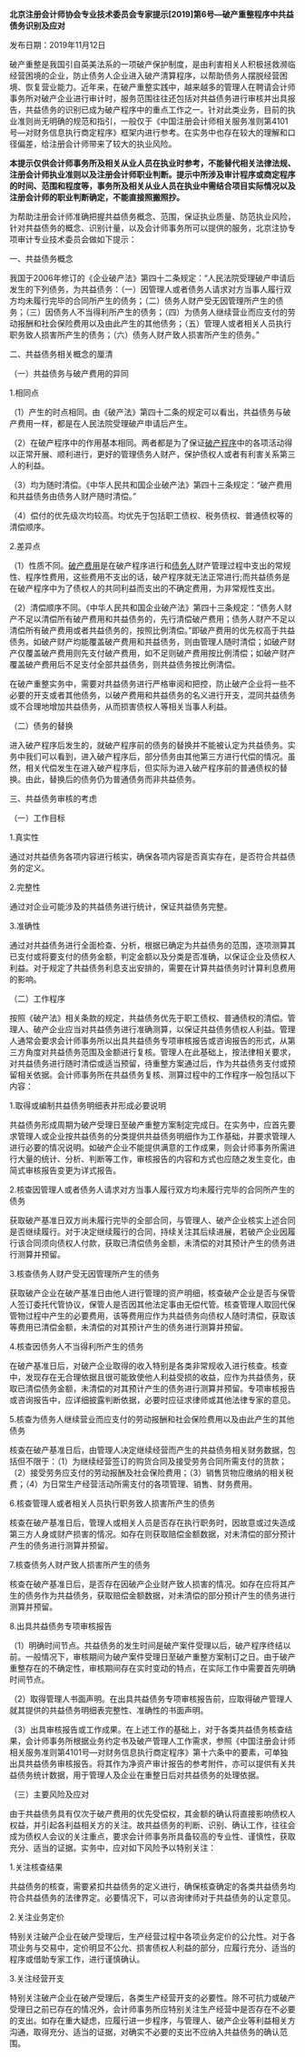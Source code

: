 **北京注册会计师协会专业技术委员会专家提示[2019]第6号—破产重整程序中共益债务识别及应对**

发布日期：2019年11月12日

破产重整是我国引自英美法系的一项破产保护制度，是由利害相关人积极拯救濒临经营困境的企业，防止债务人企业进入破产清算程序，以帮助债务人摆脱经营困境、恢复营业能力。近年来，在破产重整实践中，越来越多的管理人在聘请会计师事务所对破产企业进行审计时，服务范围往往还包括对共益债务进行审核并出具报告，共益债务的识别已成为破产程序中的重点工作之一。针对此类业务，目前的执业准则尚无明确的规范和指引，一般仅于《中国注册会计师相关服务准则第4101号—对财务信息执行商定程序》框架内进行参考。在实务中也存在较大的理解和口径偏差，给注册会计师带来了较大的执业风险。

**本提示仅供会计师事务所及相关从业人员在执业时参考，不能替代相关法律法规、注册会计师执业准则以及注册会计师职业判断。提示中所涉及审计程序或商定程序的时间、范围和程度等，事务所及相关从业人员在执业中需结合项目实际情况以及注册会计师的职业判断确定，不能直接照搬照抄。**

为帮助注册会计师准确把握共益债务概念、范围，保证执业质量、防范执业风险，针对共益债务的概念、识别计量，以及会计师事务所可以提供的服务，北京注协专项审计专业技术委员会做如下提示：

一、共益债务概念

我国于2006年修订的《企业破产法》第四十二条规定：“人民法院受理破产申请后发生的下列债务，为共益债务：（一）因管理人或者债务人请求对方当事人履行双方均未履行完毕的合同所产生的债务；（二）债务人财产受无因管理所产生的债务；（三）因债务人不当得利所产生的债务；（四）为债务人继续营业而应支付的劳动报酬和社会保险费用以及由此产生的其他债务；（五）管理人或者相关人员执行职务致人损害所产生的债务；（六）债务人财产致人损害所产生的债务。”

二、共益债务相关概念的厘清

（一）共益债务与破产费用的异同

1.相同点

（1）产生的时点相同。由《破产法》第四十二条的规定可以看出，共益债务与破产费用一样，都是在人民法院受理破产申请后产生。

（2）在破产程序中的作用基本相同。两者都是为了保证[破产程序](https://baike.baidu.com/item/%E7%A0%B4%E4%BA%A7%E7%A8%8B%E5%BA%8F)中的各项活动得以正常开展、顺利进行，更好的管理债务人财产，保护债权人或者有利害关系第三人的利益。

（3）均为随时清偿。《中华人民共和国企业破产法》第四十三条规定：“破产费用和共益债务由债务人财产随时清偿。”

（4）偿付的优先级次均较高。均优先于包括职工债权、税务债权、普通债权等的清偿顺序。

2.差异点

（1）性质不同。[破产费用](https://baike.baidu.com/item/%E7%A0%B4%E4%BA%A7%E8%B4%B9%E7%94%A8)是在破产程序进行和[债务人](https://baike.baidu.com/item/%E5%80%BA%E5%8A%A1%E4%BA%BA)财产管理过程中支出的常规性、程序性费用，这些费用不支出的话，破产程序就无法正常进行;而共益债务是在破产程序中为了债权人的共同利益而支出的不确定费用，为非常规性支出。

（2）清偿顺序不同。《中华人民共和国企业破产法》第四十三条规定：“债务人财产不足以清偿所有破产费用和共益债务的，先行清偿破产费用；债务人财产不足以清偿所有破产费用或者共益债务的，按照比例清偿。”即破产费用的优先权高于共益债务。如破产财产均能覆盖破产费用和共益债务，则由管理人随时清偿；如破产财产仅覆盖破产费用则先支付破产费用，如不足则破产费用按比例清偿；如破产财产覆盖破产费用后不足支付全部共益债务，则共益债务按比例清偿。

在破产重整实务中，需要对共益债务进行严格审阅和把控，防止破产企业将一些不必要的开支或者其他债务，以破产费用和共益债务的名义进行开支，混同共益债务或不合理地增加共益债务，从而损害债权人等相关当事人利益。

（二）债务的替换

进入破产程序后发生的，就破产程序前的债务的替换并不能被认定为共益债务。实务中我们可以看到，进入破产程序后，部分债务由其他第三方进行代偿的情况。虽然，相关代偿发生在进入破产程序后，但实际为进入破产程序前的普通债权的替换。由此，替换后的债务仍为普通债务而非共益债务。

三、共益债务审核的考虑

（一）工作目标

1.真实性

通过对共益债务各项内容进行核实，确保各项内容是否真实存在，是否符合共益债务的定义。

2.完整性

通过对企业可能涉及的共益债务进行统计，保证共益债务完整。

3.准确性

通过对共益债务进行全面检查、分析，根据已确定为共益债务的范围，逐项测算其已支付或将要支付的债务金额，判定金额以及分类是否准确，以保证企业及债权人利益。对于规定了共益债务利息支出安排的，需要在计算共益债务时计算利息费用的影响。

（二）工作程序

按照《破产法》相关条款的规定，共益债务优先于职工债权、普通债权的清偿。管理人、破产企业应当对共益债务进行准确测算，以保证共益债务债权人利益。管理人通常会要求会计师事务所以出具共益债务专项审核报告或咨询报告的形式，从第三方角度对共益债务范围及金额进行复核。管理人在此基础上，按法律相关要求，对共益债务进行随时清偿或适当预留，待重整方案通过后，作为共益债务支付或预留相关依据。会计师事务所在共益债务复核、测算过程中的工作程序一般包括以下内容：

1.取得或编制共益债务明细表并形成必要说明

共益债务形成周期为破产受理日至破产重整方案制定完成日。在实务中，应首先要求管理人或企业按共益债务的分类提供共益债务明细作为工作基础，并要求管理人进行必要的情况说明。如破产企业不能提供满意的工作成果，则会计师事务所需进行大量的统计、分析、判断等工作，审核报告的内容和方式也应随之发生变化，由简式审核报告变更为详式报告。

2.核查因管理人或者债务人请求对方当事人履行双方均未履行完毕的合同所产生的债务

获取破产基准日双方尚未履行完毕的全部合同，与管理人、破产企业核实上述合同是否继续履行。对于决定继续履行的合同，持续关注其后续进展，若破产企业因履行该合同须向债权人付款，获取已清偿债务金额，未清偿的对其预计产生的债务进行测算并预留。

3.核查债务人财产受无因管理所产生的债务

获取破产企业在破产基准日由他人进行管理的资产明细，核查破产企业是否与保管人签订委托代管协议，保管人是否因其他法定事由无偿代管。核查管理人取回代保管物过程中产生的必要费用，该等费用应作为共益债务向债权人随时清偿，获取该等费用已清偿金额，未清偿的对其预计产生的债务进行测算并预留。

4.核查因债务人不当得利所产生的债务

在破产基准日后，对破产企业取得的收入特别是各类非常规收入进行核查。核查中，发现存在无合理依据且很可能致使他人利益受损的收益，应作为共益债务，获取已清偿债务金额，未清偿的对其预计产生的债务进行测算并预留。专项审核报告或咨询报告中，应详细披露判断依据，必要时应征求律师或其他法律专家的意见。

5.核查为债务人继续营业而应支付的劳动报酬和社会保险费用以及由此产生的其他债务

核查在破产基准日后，由管理人决定继续经营而产生的共益债务相关财务数据，包括但不限于：（1）为继续经营签订的购货合同及接受劳务合同所需支付的货款；（2）接受劳务应支付的劳动报酬及社会保险费用；（3）销售货物应缴纳的相关税费；（4）为日常生产经营活动所需支付的各项管理、销售、财务费用。

6.核查管理人或者相关人员执行职务致人损害所产生的债务

核查在破产基准日后，管理人或相关人员是否存在执行职务时，因故意或过失造成第三方人身或财产损害的情况。如存在则获取赔偿金额数据，对未清偿的部分预计产生的债务进行测算并预留。

7.核查债务人财产致人损害所产生的债务

核查在破产基准日后，是否存在因破产企业财产致人损害的情况。如存在应将其产生的债务作为共益债务，获取赔偿金额数据，对未清偿的部分预计产生的债务进行测算并预留。

8.出具共益债务专项审核报告

（1）明确时间节点。共益债务的发生时间是破产案件受理以后，破产程序终结以前。一般情况下，审核期间为破产案件受理日至破产重整方案制订之日。由于破产重整存在的不确定性，审核期间存在实时变动的特点，在实际工作中需要首先明确时间节点。

（2）取得管理人书面声明。在出具共益债务专项审核报告前，应取得破产管理人就其提供的共益债务明细表完整性、准确性的书面声明。

（3）出具审核报告或工作成果。在上述工作的基础上，对于各类共益债务核查结果，会计师事务所根据业务约定书及破产管理人工作需求，参照《中国注册会计师相关服务准则第4101号—对财务信息执行商定程序》第十六条中的要素，可单独出具共益债务审核报告。将其作为净资产审计报告的参考附件，亦可以提供有关共益债务统计数据，用于管理人及企业在重整日后对共益债务的处理依据。

（三）主要风险及应对

由于共益债务具有仅次于破产费用的优先受偿权，其金额的确认将直接影响债权人权益，并引起各利益相关方的关注。故共益债务的判断、识别、确认工作，往往会成为债权人会议的关注重点，要求会计师事务所具备较高的专业性、谨慎性，获取充分、适当的证据。实务中，应对如下风险予以特别关注：

1.关注核查结果

共益债务的核查，需要紧扣共益债务的定义进行，确保核查确定的各类共益债务均符合共益债务的法律界定。必要情况下，可以咨询律师对于共益债务的认定意见。

2.关注业务定价

特别关注破产企业在破产受理后，生产经营过程中各项业务定价的公允性。对于各项业务与交易中，定价明显不公允、损害债权人利益的部分，应履行充分、适当的程序或借助专家工作，进行谨慎确认。

3.关注经营开支

特别关注破产企业在破产受理后，各类生产经营开支的必要性。除不可抗力或破产受理日之前已存在的情况外，会计师事务所应特别关注生产经营中是否存在不必要的支出。如存在重大疑虑，应履行进一步程序，与管理人、破产企业等利益相关方沟通，取得充分、适当的证据，对确实不必要的支出不应纳入共益债务的确认范围。
